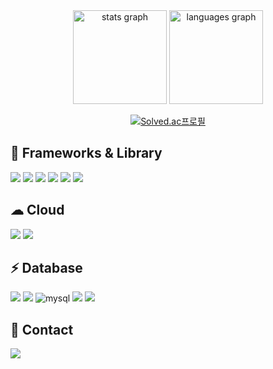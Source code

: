 <div align="center">
  <picture>
    <source srcset="https://github-readme-stats.vercel.app/api?username=Hojoomoney&hide_title=false&hide_rank=false&show_icons=true&include_all_commits=true&count_private=true&disable_animations=false&theme=dracula&locale=en&hide_border=false&order=1" media="(prefers-color-scheme: dark)">
    <img src="https://github-readme-stats.vercel.app/api?username=Hojoomoney&hide_title=false&hide_rank=false&show_icons=true&include_all_commits=true&count_private=true&disable_animations=false&theme=buefy&locale=en&hide_border=false&order=1" height="150" alt="stats graph">
  </picture>

  <picture>
    <source srcset="https://github-readme-stats.vercel.app/api/top-langs?username=Hojoomoney&locale=en&hide_title=false&layout=compact&card_width=320&langs_count=5&theme=dracula&hide_border=false&order=2" media="(prefers-color-scheme: dark)">
    <img src="https://github-readme-stats.vercel.app/api/top-langs?username=Hojoomoney&locale=en&hide_title=false&layout=compact&card_width=320&langs_count=5&theme=buefy&hide_border=false&order=2" height="150" alt="languages graph">
  </picture>
  
  [![Solved.ac프로필](http://mazassumnida.wtf/api/v2/generate_badge?boj=kimhojoo51)](https://solved.ac/kimhojoo51)
  
</div>

## 🚀 Frameworks & Library
<div>
<img src="https://img.shields.io/badge/Spring-6DB33F?style=for-the-badge&logo=spring&logoColor=white" />
<img src="https://img.shields.io/badge/Spring_Boot-6DB33F?style=for-the-badge&logo=spring-boot&logoColor=white"/>
<img src="https://img.shields.io/badge/kubernetes-326ce5.svg?&style=for-the-badge&logo=kubernetes&logoColor=white"/>
<img src="https://img.shields.io/badge/Jenkins-49728B?style=for-the-badge&logo=jenkins&logoColor=white" />
<img src="https://img.shields.io/badge/Docker-2CA5E0?style=for-the-badge&logo=docker&logoColor=white" />
<img src="https://img.shields.io/badge/Apache_Kafka-231F20?style=for-the-badge&logo=apache-kafka&logoColor=white"/>
  
</div>

## ☁ Cloud
<div>
<img src="https://img.shields.io/badge/Naver Cloud-03C75A?style=for-the-badge&logo=naver&logoColor=white"/>
<img src="https://img.shields.io/badge/Amazon_AWS-FF9900?style=for-the-badge&logo=amazonaws&logoColor=white" />
</div>

## ⚡ Database
<div>
<img src="https://img.shields.io/badge/redis-%23DD0031.svg?&style=for-the-badge&logo=redis&logoColor=white"/> 
<img src="https://img.shields.io/badge/MongoDB-4EA94B?style=for-the-badge&logo=mongodb&logoColor=white" />
<img alt="mysql" src="https://img.shields.io/badge/MySQL-005C84?style=for-the-badge&logo=mysql&logoColor=white">
<img src="https://img.shields.io/badge/MariaDB-003545?style=for-the-badge&logo=mariadb&logoColor=white" />
<img src="https://img.shields.io/badge/Oracle-F80000?style=for-the-badge&logo=Oracle&logoColor=white" />
</div>

## 📱 Contact
<div>
  <a href = "mailto: kimhojoo51@gmail.com"><img src="https://img.shields.io/badge/Gmail-D14836?style=flat-square&logo=gmail&logoColor=white" target="_blank"></a>
 </br>
</div>


<!--
**Hojoomoney/Hojoomoney** is a ✨ _special_ ✨ repository because its `README.md` (this file) appears on your GitHub profile.

Here are some ideas to get you started:

- 🔭 I’m currently working on ...
- 🌱 I’m currently learning ...
- 👯 I’m looking to collaborate on ...
- 🤔 I’m looking for help with ...
- 💬 Ask me about ...
- 📫 How to reach me: ...
- 😄 Pronouns: ...
- ⚡ Fun fact: ...
-->
